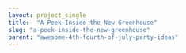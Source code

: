 ```yaml
---
layout: project_single
title:  "A Peek Inside the New Greenhouse"
slug: "a-peek-inside-the-new-greenhouse"
parent: "awesome-4th-fourth-of-july-party-ideas"
---
```

 